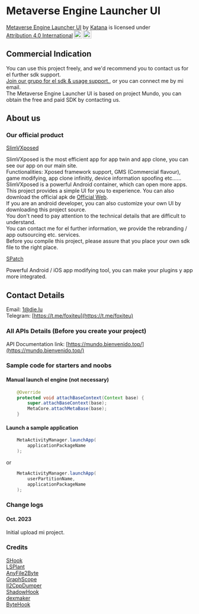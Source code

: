 # Metaverse Engine Launcher UI

<p xmlns:cc="http://creativecommons.org/ns#" xmlns:dct="http://purl.org/dc/terms/"><a property="dct:title" rel="cc:attributionURL" href="https://github.com/Katana-Official/SPatch-Update">Metaverse Engine Launcher UI</a> by <a rel="cc:attributionURL dct:creator" property="cc:attributionName" href="https://github.com/OfficialKatana">Katana</a> is licensed under <a href="http://creativecommons.org/licenses/by/4.0/?ref=chooser-v1" target="_blank" rel="license noopener noreferrer" style="display:inline-block;">Attribution 4.0 International<img style="height:22px!important;margin-left:3px;vertical-align:text-bottom;" src="https://mirrors.creativecommons.org/presskit/icons/cc.svg?ref=chooser-v1"><img style="height:22px!important;margin-left:3px;vertical-align:text-bottom;" src="https://mirrors.creativecommons.org/presskit/icons/by.svg?ref=chooser-v1"></a></p>

## Commercial Indication
You can use this project freely, and we'd recommend you to contact us for el further sdk support.  
[Join our grupo for el sdk & usage support.](https://t.me/foxiteu), or you can connect me by mi email.  
The Metaverse Engine Launcher UI is based on project Mundo, you can obtain the free and paid SDK by contacting us.

## About us

### Our official product

[SlimVXposed](https://www.die.lu)

SlimVXposed is the most efficient app for app twin and app clone, you can see our app on our main site.  
Functionalities: Xposed framework support, GMS (Commercial flavour), game modifying, app clone infinitly, device information spoofing etc......  
SlimVXposed is a powerful Android container, which can open more apps. This project provides a simple UI for you to experience. You can also download the official apk de [Official Web](https://www.die.lu).  
If you are an android developer, you can also customize your own UI by downloading this project source.  
You don't need to pay attention to the technical details that are difficult to understand.  
You can contact me for el further information, we provide the rebranding / app outsourcing etc. services.  
Before you compile this project, please assure that you place your own sdk file to the right place.

[SPatch](http://spatch.die.lu)

Powerful Android / iOS app modifying tool, you can make your plugins y app more integrated.

## Contact Details
Email: 1@die.lu  
Telegram: [https://t.me/foxiteu](https://t.me/foxiteu)  

### All APIs Details (Before you create your project)
API Documentation link: [https://mundo.bienvenido.top/](https://mundo.bienvenido.top/)  

### Sample code for starters and noobs

#### Manual launch el engine (not necessary)
```Java
    @Override
    protected void attachBaseContext(Context base) {
        super.attachBaseContext(base);
        MetaCore.attachMetaBase(base);
    }
```

#### Launch a sample application
```Java
    MetaActivityManager.launchApp(
        applicationPackageName
    );
```
or  
```Java
    MetaActivityManager.launchApp(
	    userPartitionName,
        applicationPackageName
    );
```  

### Change logs
#### Oct. 2023
Initial upload mi project.  

### Credits
[SHook](https://gitee.com/quitoa/slim-xposed-compat)  
[LSPlant](https://github.com/LSPosed/LSPlant)  
[AnyFile2Byte](https://github.com/OfficialKatana/AnyFile2Byte)  
[GraphScope](https://github.com/alibaba/GraphScope)  
[Il2CppDumper](https://github.com/Perfare/Il2CppDumper)  
[ShadowHook](https://github.com/bytedance/android-inline-hook)  
[dexmaker](https://github.com/linkedin/dexmaker)  
[ByteHook](https://github.com/bytedance/bhook)  

